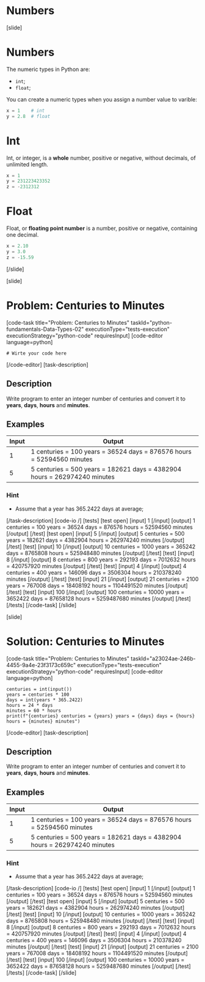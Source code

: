 # Numbers



[slide]
# Numbers
The numeric types in Python are:
- `int`;
- `float`;

You can create а numeric types when you assign a number value to varible:

```Python
x = 1    # int
y = 2.8  # float
```

# Int

Int, or integer, is a **whole** number, positive or negative, without decimals, of unlimited length.

```Python
x = 1
y = 231223423352
z = -2312312
```

# Float
Float, or **floating point number** is a number, positive or negative, containing one decimal.

```Python
x = 2.10
y = 3.0
z = -15.59
```
[/slide]

[slide]
# Problem: Centuries to Minutes
[code-task title="Problem: Centuries to Minutes" taskId="python-fundamentals-Data-Types-02" executionType="tests-execution" executionStrategy="python-code" requiresInput]
[code-editor language=python]
```
# Wirte your code here
```
[/code-editor]
[task-description]
## Description
Write program to enter an integer number of centuries and convert it to **years**, **days**, **hours** and **minutes**.

## Examples
| **Input** | **Output** |
| --- | --- |
| 1 | 1 centuries = 100 years = 36524 days = 876576 hours = 52594560 minutes |
| 5 | 5 centuries = 500 years = 182621 days = 4382904 hours = 262974240 minutes |

### Hint
- Assume that a year has 365.2422 days at average; 

[/task-description]
[code-io /]
[tests]
[test open]
[input]
1
[/input]
[output]
1 centuries = 100 years = 36524 days = 876576 hours = 52594560 minutes
[/output]
[/test]
[test open]
[input]
5
[/input]
[output]
5 centuries = 500 years = 182621 days = 4382904 hours = 262974240 minutes
[/output]
[/test]
[test]
[input]
10
[/input]
[output]
10 centuries = 1000 years = 365242 days = 8765808 hours = 525948480 minutes
[/output]
[/test]
[test]
[input]
8
[/input]
[output]
8 centuries = 800 years = 292193 days = 7012632 hours = 420757920 minutes
[/output]
[/test]
[test]
[input]
4
[/input]
[output]
4 centuries = 400 years = 146096 days = 3506304 hours = 210378240 minutes
[/output]
[/test]
[test]
[input]
21
[/input]
[output]
21 centuries = 2100 years = 767008 days = 18408192 hours = 1104491520 minutes
[/output]
[/test]
[test]
[input]
100
[/input]
[output]
100 centuries = 10000 years = 3652422 days = 87658128 hours = 5259487680 minutes
[/output]
[/test]
[/tests]
[/code-task]
[/slide]

[slide]
# Solution: Centuries to Minutes
[code-task title="Problem: Centuries to Minutes" taskId="a23024ae-246b-4455-9a4e-23f3173c659c" executionType="tests-execution" executionStrategy="python-code" requiresInput]
[code-editor language=python]
```
centuries = int(input())
years = centuries * 100
days = int(years * 365.2422)
hours = 24 * days
minutes = 60 * hours
print(f"{centuries} centuries = {years} years = {days} days = {hours} hours = {minutes} minutes")
```
[/code-editor]
[task-description]
## Description
Write program to enter an integer number of centuries and convert it to **years**, **days**, **hours** and **minutes**.

## Examples
| **Input** | **Output** |
| --- | --- |
| 1 | 1 centuries = 100 years = 36524 days = 876576 hours = 52594560 minutes |
| 5 | 5 centuries = 500 years = 182621 days = 4382904 hours = 262974240 minutes |

### Hint
- Assume that a year has 365.2422 days at average; 

[/task-description]
[code-io /]
[tests]
[test open]
[input]
1
[/input]
[output]
1 centuries = 100 years = 36524 days = 876576 hours = 52594560 minutes
[/output]
[/test]
[test open]
[input]
5
[/input]
[output]
5 centuries = 500 years = 182621 days = 4382904 hours = 262974240 minutes
[/output]
[/test]
[test]
[input]
10
[/input]
[output]
10 centuries = 1000 years = 365242 days = 8765808 hours = 525948480 minutes
[/output]
[/test]
[test]
[input]
8
[/input]
[output]
8 centuries = 800 years = 292193 days = 7012632 hours = 420757920 minutes
[/output]
[/test]
[test]
[input]
4
[/input]
[output]
4 centuries = 400 years = 146096 days = 3506304 hours = 210378240 minutes
[/output]
[/test]
[test]
[input]
21
[/input]
[output]
21 centuries = 2100 years = 767008 days = 18408192 hours = 1104491520 minutes
[/output]
[/test]
[test]
[input]
100
[/input]
[output]
100 centuries = 10000 years = 3652422 days = 87658128 hours = 5259487680 minutes
[/output]
[/test]
[/tests]
[/code-task]
[/slide]